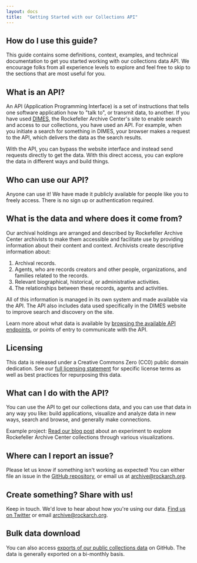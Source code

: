 ```yaml
---
layout: docs
title:  "Getting Started with our Collections API"
---
```


## How do I use this guide?

This guide contains some definitions, context, examples, and technical documentation to get you started working with our collections data API. We encourage folks from all experience levels to explore and feel free to skip to the sections that are most useful for you.

## What is an API? 

An API (Application Programming Interface) is a set of instructions that tells one software application how to "talk to", or transmit data, to another. If you have used [DIMES](https://dimes.rockarch.org/), the Rockefeller Archive Center's site to enable search and access to our collections, you have used an API. For example, when you initiate a search for something in DIMES, your browser makes a request to the API, which delivers the data as the search results. 

With the API, you can bypass the website interface and instead send requests directly to get the data. With this direct access, you can explore the data in different ways and build things.

## Who can use our API? 

Anyone can use it! We have made it publicly available for people like you to freely access. There is no sign up or authentication required.

## What is the data and where does it come from? 

Our archival holdings are arranged and described by Rockefeller Archive Center archivists to make them accessible and facilitate use by providing information about their content and context. Archivists create descriptive information about: 

1. Archival records.
2. Agents, who are records creators and other people, organizations, and families related to the records.
3. Relevant biographical, historical, or administrative activities.
4. The relationships between these records, agents and activities.

All of this information is managed in its own system and made available via the API. The API also includes data used specifically in the DIMES website to improve search and discovery on the site.

Learn more about what data is available by [browsing the available API endpoints](https://api.rockarch.org), or points of entry to communicate with the API.

## Licensing 

This data is released under a Creative Commons Zero (CC0) public domain dedication. See our [full licensing statement](https://docs.rockarch.org/archival-description-license/) for specific license terms as well as best practices for repurposing this data.

## What can I do with the API? 

You can use the API to get our collections data, and you can use that data in any way you like: build applications, visualize and analyze data in new ways, search and browse, and generally make connections. 

Example project: [Read our blog post](https://blog.rockarch.org/using-the-rac-collections-api-to-create-visualizations) about an experiment to explore Rockefeller Archive Center collections through various visualizations. 

## Where can I report an issue?

Please let us know if something isn't working as expected! You can either file an issue in the [GitHub repository](https://github.com/RockefellerArchiveCenter/argo), or email us at archive@rockarch.org.

## Create something? Share with us! 
Keep in touch. We'd love to hear about how you're using our data. [Find us on Twitter](https://twitter.com/rockarch_org) or email archive@rockarch.org. 

## Bulk data download 
You can also access [exports of our public collections data](https://github.com/RockefellerArchiveCenter/data) on GitHub. The data is generally exported on a bi-monthly basis.
